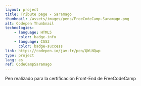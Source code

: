 ```yaml
---
layout: project
title: Tribute page - Saramago
thumbnail: /assets/images/pens/FreeCodeCamp-Saramago.png
alt: Codepen Thumbnail
technologies: 
    - language: HTML5
      color: badge-info
    - language: CSS3
      color: badge-success
link: https://codepen.io/jav-fr/pen/QWLNQwp
type: project
lang: es
ref: CodeCampSaramago
---
```

Pen realizado para la certificación Front-End de FreeCodeCamp
